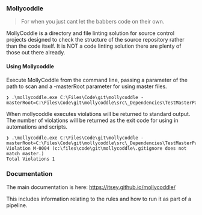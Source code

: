 ### Mollycoddle

> For when you just cant let the babbers code on their own.

MollyCoddle is a directory and file linting solution for source control projects designed to check the structure of the source repository rather than the code itself.  It is NOT a code linting solution there are plenty of those out there already.

#### Using Mollycoddle

Execute MollyCoddle from the command line, passing a parameter of the path to scan and a -masterRoot parameter for using master files.

```text
❯ .\mollycoddle.exe C:\Files\Code\git\mollycoddle -masterRoot=C:\Files\Code\git\mollycoddle\src\_Dependencies\TestMasterPath\
```

When mollycoddle executes violations will be returned to standard output.  The number of violations will be returned as the exit code for using in automations and scripts.

```text
❯ .\mollycoddle.exe C:\Files\Code\git\mollycoddle -masterRoot=C:\Files\Code\git\mollycoddle\src\_Dependencies\TestMasterPath\
Violation M-0004 (c:\files\code\git\mollycoddle\.gitignore does not match master.)
Total Violations 1
```


### Documentation

The main documentation is here: https://itsey.github.io/mollycoddle/

This includes information relating to the rules and how to run it as part of a pipeline.